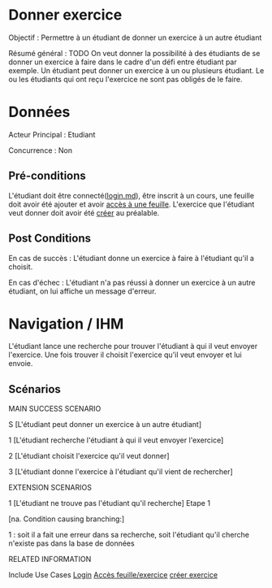 ﻿
# Donner exercice
Objectif : Permettre à un étudiant de donner un exercice à un autre étudiant

Résumé général : TODO On veut donner la possibilité à des étudiants de se donner un exercice à faire dans le cadre d'un défi entre étudiant par exemple. Un étudiant peut donner un exercice à un ou plusieurs étudiant. Le ou les étudiants qui ont reçu l'exercice ne sont pas obligés de le faire.


# Données

Acteur Principal : Etudiant

Concurrence : Non



## Pré-conditions

L'étudiant doit être connecté([login.md](../utilisateur/login.md)), être inscrit à un cours, une feuille doit avoir été ajouter et avoir [accès à une feuille](./accesfeuilleexercice.md). L'exercice que l'étudiant veut donner doit avoir été [créer](../createur/createexercice.md) au préalable.


## Post Conditions

En cas de succès : L'étudiant donne un exercice à faire à l'étudiant qu'il a choisit.

En cas d'échec : L'étudiant n'a pas réussi à donner un exercice à un autre étudiant, on lui affiche un message d'erreur.



# Navigation / IHM 

L'étudiant lance une recherche pour trouver l'étudiant à qui il veut envoyer l'exercice. Une fois trouver il choisit l'exercice qu'il veut envoyer et lui envoie.



## Scénarios

MAIN SUCCESS SCENARIO

S	[L'étudiant peut donner un exercice à un autre étudiant]

1	[L'étudiant recherche l'étudiant à qui il veut envoyer l'exercice]

2	[L'étudiant choisit l'exercice qu'il veut donner]

3	[L'étudiant donne l'exercice à l'étudiant qu'il vient de rechercher]



EXTENSION SCENARIOS

1	[L'étudiant ne trouve pas l'étudiant qu'il recherche] Etape 1

[na. Condition causing branching:]

1 : soit il a fait une erreur dans sa recherche, soit l'étudiant qu'il cherche n'existe pas dans la base de données 



RELATED INFORMATION

Include Use Cases	[Login](../utilisateur/login.md)
	                [Accès feuille/exercice](./accesfeuilleexercice.md)
	                [créer exercice](../createur/createexercice.md)



<!--- 
Author : Raphael
Validator :  
-->
